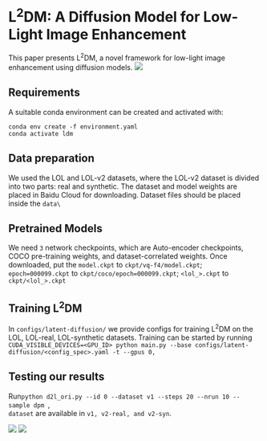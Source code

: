 <h1 >L<sup>2</sup>DM: A Diffusion Model for Low-Light Image Enhancement</h1>

<p>
This paper presents L<sup>2</sup>DM, a novel framework for low-light image enhancement using diffusion models.
<img src=https://github.com/Yore0/L2DM/blob/master/pic1.png>
  
</p>

## Requirements
A suitable conda environment can be created and activated with:
```
conda env create -f environment.yaml
conda activate ldm
```

## Data preparation
We used the LOL and LOL-v2 datasets, where the LOL-v2 dataset is divided into two parts: real and synthetic. The dataset and model weights are placed in Baidu Cloud for downloading.
Dataset files should be placed inside the ```data\```

## Pretrained Models
We need ```3``` network checkpoints, which are Auto-encoder checkpoints, COCO pre-training weights, and dataset-correlated weights.
Once downloaded, put the ```model.ckpt``` to ```ckpt/vq-f4/model.ckpt```; ```epoch=000099.ckpt``` to ```ckpt/coco/epoch=000099.ckpt```; ```<lol_>.ckpt``` to ```ckpt/<lol_>.ckpt```

## Training L<sup>2</sup>DM
In ```configs/latent-diffusion/``` we provide configs for training L<sup>2</sup>DM on the LOL, LOL-real, LOL-synthetic datasets. Training can be started by running
```CUDA_VISIBLE_DEVICES=<GPU_ID> python main.py --base configs/latent-diffusion/<config_spec>.yaml -t --gpus 0,```

## Testing our results
Run```python d2l_ori.py --id 0 --dataset v1 --steps 20 --nrun 10 --sample dpm ```,<br>
```dataset``` are available in ```v1, v2-real, and v2-syn```.
<p>
  <img src=https://github.com/Yore0/L2DM/blob/master/pic2.png>
  <img src=https://github.com/Yore0/L2DM/blob/master/tab1.png>
</p>



